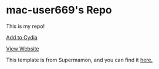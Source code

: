# mac-user669's Repo
This is my repo!

[Add to Cydia](https://cydia.saurik.com/api/share#?source=https://mac-user669.github.io)

[View Website](https://mac-user669.github.io)

This template is from Supermamon, and you can find it [here.](https://github.com/supermamon/Reposi3)
